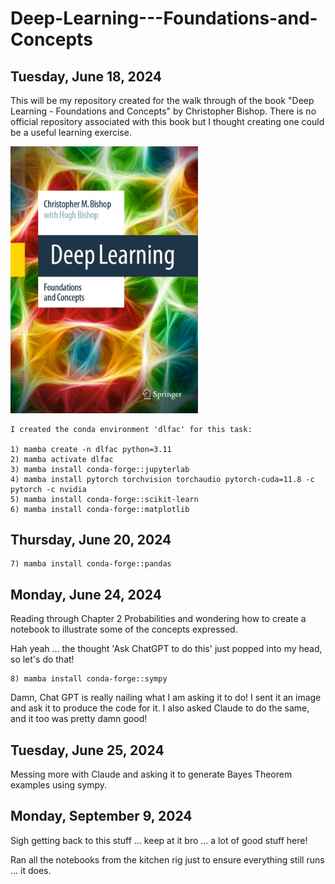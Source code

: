 # Deep-Learning---Foundations-and-Concepts

## Tuesday, June 18, 2024

This will be my repository created for the walk through of the book "Deep Learning - Foundations and Concepts" by Christopher Bishop. There is no official repository associated with this book but I thought creating one could be a useful learning exercise.

<img src="images/Deep-Learning-Foundations-and-Concepts.jpg" alt="Deep Learning - Foundations and Concepts" width="300">


    I created the conda environment 'dlfac' for this task: 

    1) mamba create -n dlfac python=3.11
    2) mamba activate dlfac
    3) mamba install conda-forge::jupyterlab
    4) mamba install pytorch torchvision torchaudio pytorch-cuda=11.8 -c pytorch -c nvidia
    5) mamba install conda-forge::scikit-learn
    6) mamba install conda-forge::matplotlib

## Thursday, June 20, 2024

    7) mamba install conda-forge::pandas

## Monday, June 24, 2024

Reading through Chapter 2 Probabilities and wondering how to create a notebook to illustrate some of the concepts expressed. 

Hah yeah ... the thought 'Ask ChatGPT to do this' just popped into my head, so let's do that!

    8) mamba install conda-forge::sympy

Damn, Chat GPT is really nailing what I am asking it to do! I sent it an image and ask it to produce the code for it. I also asked Claude to do the same, and it too was pretty damn good!

## Tuesday, June 25, 2024

Messing more with Claude and asking it to generate Bayes Theorem examples using sympy. 

## Monday, September 9, 2024

Sigh getting back to this stuff ... keep at it bro ... a lot of good stuff here!

Ran all the notebooks from the kitchen rig just to ensure everything still runs ... it does.
